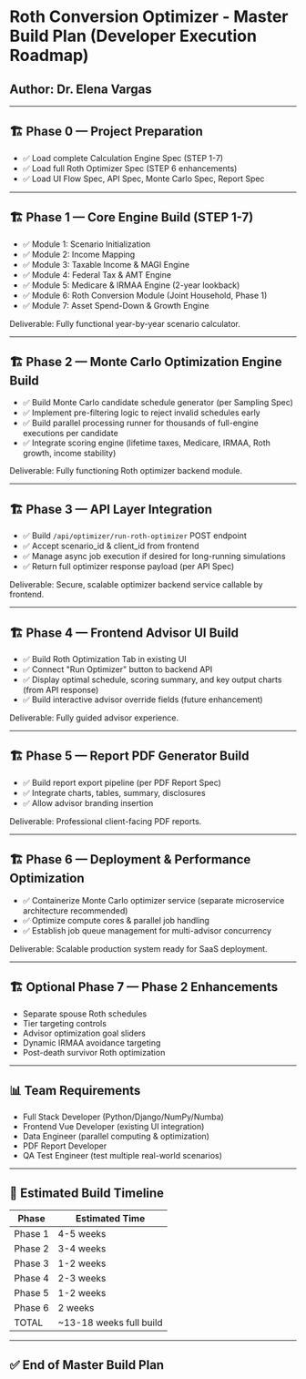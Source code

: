 
# Roth Conversion Optimizer - Master Build Plan (Developer Execution Roadmap)
## Author: Dr. Elena Vargas

---

## 🏗️ Phase 0 — Project Preparation

- ✅ Load complete Calculation Engine Spec (STEP 1-7)
- ✅ Load full Roth Optimizer Spec (STEP 6 enhancements)
- ✅ Load UI Flow Spec, API Spec, Monte Carlo Spec, Report Spec

---

## 🏗️ Phase 1 — Core Engine Build (STEP 1-7)

- ✅ Module 1: Scenario Initialization
- ✅ Module 2: Income Mapping
- ✅ Module 3: Taxable Income & MAGI Engine
- ✅ Module 4: Federal Tax & AMT Engine
- ✅ Module 5: Medicare & IRMAA Engine (2-year lookback)
- ✅ Module 6: Roth Conversion Module (Joint Household, Phase 1)
- ✅ Module 7: Asset Spend-Down & Growth Engine

Deliverable: Fully functional year-by-year scenario calculator.

---

## 🏗️ Phase 2 — Monte Carlo Optimization Engine Build

- ✅ Build Monte Carlo candidate schedule generator (per Sampling Spec)
- ✅ Implement pre-filtering logic to reject invalid schedules early
- ✅ Build parallel processing runner for thousands of full-engine executions per candidate
- ✅ Integrate scoring engine (lifetime taxes, Medicare, IRMAA, Roth growth, income stability)

Deliverable: Fully functioning Roth optimizer backend module.

---

## 🏗️ Phase 3 — API Layer Integration

- ✅ Build `/api/optimizer/run-roth-optimizer` POST endpoint
- ✅ Accept scenario_id & client_id from frontend
- ✅ Manage async job execution if desired for long-running simulations
- ✅ Return full optimizer response payload (per API Spec)

Deliverable: Secure, scalable optimizer backend service callable by frontend.

---

## 🏗️ Phase 4 — Frontend Advisor UI Build

- ✅ Build Roth Optimization Tab in existing UI
- ✅ Connect "Run Optimizer" button to backend API
- ✅ Display optimal schedule, scoring summary, and key output charts (from API response)
- ✅ Build interactive advisor override fields (future enhancement)

Deliverable: Fully guided advisor experience.

---

## 🏗️ Phase 5 — Report PDF Generator Build

- ✅ Build report export pipeline (per PDF Report Spec)
- ✅ Integrate charts, tables, summary, disclosures
- ✅ Allow advisor branding insertion

Deliverable: Professional client-facing PDF reports.

---

## 🏗️ Phase 6 — Deployment & Performance Optimization

- ✅ Containerize Monte Carlo optimizer service (separate microservice architecture recommended)
- ✅ Optimize compute cores & parallel job handling
- ✅ Establish job queue management for multi-advisor concurrency

Deliverable: Scalable production system ready for SaaS deployment.

---

## 🏗️ Optional Phase 7 — Phase 2 Enhancements

- Separate spouse Roth schedules
- Tier targeting controls
- Advisor optimization goal sliders
- Dynamic IRMAA avoidance targeting
- Post-death survivor Roth optimization

---

## 📊 Team Requirements

- Full Stack Developer (Python/Django/NumPy/Numba)
- Frontend Vue Developer (existing UI integration)
- Data Engineer (parallel computing & optimization)
- PDF Report Developer
- QA Test Engineer (test multiple real-world scenarios)

---

## 🚀 Estimated Build Timeline

| Phase | Estimated Time |
|-------|----------------|
| Phase 1 | 4-5 weeks |
| Phase 2 | 3-4 weeks |
| Phase 3 | 1-2 weeks |
| Phase 4 | 2-3 weeks |
| Phase 5 | 1-2 weeks |
| Phase 6 | 2 weeks |
| TOTAL | ~13-18 weeks full build |

---

## ✅ End of Master Build Plan
